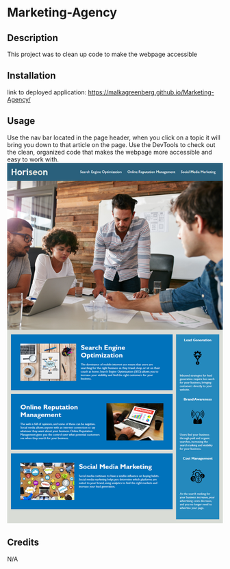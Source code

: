 # Marketing-Agency

## Description
This project was to clean up code to make the webpage accessible 

## Installation
link to deployed application: https://malkagreenberg.github.io/Marketing-Agency/

## Usage
Use the nav bar located in the page header, when you click on a topic it will bring you down to that article on the page.
Use the DevTools to check out the clean, organized code that makes the webpage more accessible and easy to work with. 
![screenshot](assets/screenshot.png)
## Credits

N/A
